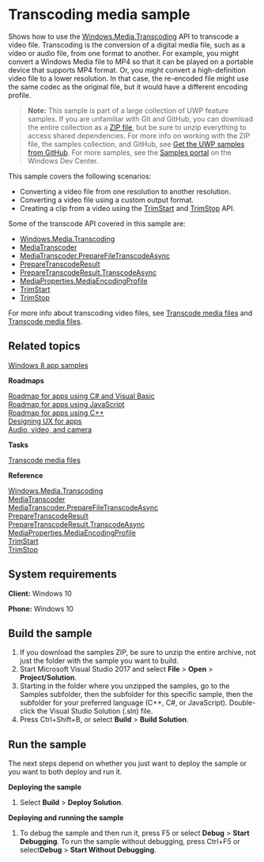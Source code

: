 <!---
  category: AudioVideoAndCamera 
  samplefwlink: http://go.microsoft.com/fwlink/p/?LinkId=620569
--->

# Transcoding media sample
  
Shows how to use the [Windows.Media.Transcoding](https://msdn.microsoft.com/library/windows/apps/br207105) API to transcode a video file. Transcoding is the conversion of a digital media file, such as a video or audio file, from one format to another. For example, you might convert a Windows Media file to MP4 so that it can be played on a portable device that supports MP4 format. Or, you might convert a high-definition video file to a lower resolution. In that case, the re-encoded file might use the same codec as the original file, but it would have a different encoding profile.  
  
> **Note:** This sample is part of a large collection of UWP feature samples. 
> If you are unfamiliar with Git and GitHub, you can download the entire collection as a 
> [ZIP file](https://github.com/Microsoft/Windows-universal-samples/archive/master.zip), but be 
> sure to unzip everything to access shared dependencies. For more info on working with the ZIP file, 
> the samples collection, and GitHub, see [Get the UWP samples from GitHub](https://aka.ms/ovu2uq). 
> For more samples, see the [Samples portal](https://aka.ms/winsamples) on the Windows Dev Center. 

This sample covers the following scenarios:  
  
-   Converting a video file from one resolution to another resolution.  
-   Converting a video file using a custom output format.  
-   Creating a clip from a video using the [TrimStart](https://msdn.microsoft.com/library/windows/apps/br207103) and [TrimStop](https://msdn.microsoft.com/library/windows/apps/br207104) API.  
  
Some of the transcode API covered in this sample are:  
  
-   [Windows.Media.Transcoding](https://msdn.microsoft.com/library/windows/apps/br207105)  
-   [MediaTranscoder](https://msdn.microsoft.com/library/windows/apps/br207080)  
-   [MediaTranscoder.PrepareFileTranscodeAsync](https://msdn.microsoft.com/library/windows/apps/hh700936)  
-   [PrepareTranscodeResult](https://msdn.microsoft.com/library/windows/apps/hh700941)  
-   [PrepareTranscodeResult.TranscodeAsync](https://msdn.microsoft.com/library/windows/apps/hh700946)  
-   [MediaProperties.MediaEncodingProfile](https://msdn.microsoft.com/library/windows/apps/hh701026)  
-   [TrimStart](https://msdn.microsoft.com/library/windows/apps/br207103)  
-   [TrimStop](https://msdn.microsoft.com/library/windows/apps/br207104)  
  
For more info about transcoding video files, see [Transcode media files](https://msdn.microsoft.com/library/windows/apps/mt282149) and [Transcode media files](https://msdn.microsoft.com/library/windows/apps/mt282149).  

## Related topics  
  
[Windows 8 app samples](http://go.microsoft.com/fwlink/p/?LinkID=227694)  
  
**Roadmaps**  
  
[Roadmap for apps using C\# and Visual Basic](https://msdn.microsoft.com/library/windows/apps/br229583)  
[Roadmap for apps using JavaScript](https://msdn.microsoft.com/library/windows/apps/hh465037)  
[Roadmap for apps using C++](https://msdn.microsoft.com/library/windows/apps/hh700360)  
[Designing UX for apps](https://msdn.microsoft.com/library/windows/apps/hh767284)  
[Audio, video, and camera](https://msdn.microsoft.com/library/windows/apps/mt203788)  
  
**Tasks**  
  
[Transcode media files](https://msdn.microsoft.com/library/windows/apps/mt282149)  

**Reference**  
  
[Windows.Media.Transcoding](https://msdn.microsoft.com/library/windows/apps/br207105)  
[MediaTranscoder](https://msdn.microsoft.com/library/windows/apps/br207080)  
[MediaTranscoder.PrepareFileTranscodeAsync](https://msdn.microsoft.com/library/windows/apps/hh700936)  
[PrepareTranscodeResult](https://msdn.microsoft.com/library/windows/apps/hh700941)  
[PrepareTranscodeResult.TranscodeAsync](https://msdn.microsoft.com/library/windows/apps/hh700946)  
[MediaProperties.MediaEncodingProfile](https://msdn.microsoft.com/library/windows/apps/hh701026)  
[TrimStart](https://msdn.microsoft.com/library/windows/apps/br207103)  
[TrimStop](https://msdn.microsoft.com/library/windows/apps/br207104)  
  
## System requirements

**Client:** Windows 10

**Phone:** Windows 10

## Build the sample

1. If you download the samples ZIP, be sure to unzip the entire archive, not just the folder with the sample you want to build. 
2. Start Microsoft Visual Studio 2017 and select **File** \> **Open** \> **Project/Solution**.
3. Starting in the folder where you unzipped the samples, go to the Samples subfolder, then the subfolder for this specific sample, then the subfolder for your preferred language (C++, C#, or JavaScript). Double-click the Visual Studio Solution (.sln) file.
4. Press Ctrl+Shift+B, or select **Build** \> **Build Solution**.

## Run the sample

The next steps depend on whether you just want to deploy the sample or you want to both deploy and run it.

**Deploying the sample**
1.  Select **Build** \> **Deploy Solution**.

**Deploying and running the sample**
1.  To debug the sample and then run it, press F5 or select **Debug** \> **Start Debugging**. To run the sample without debugging, press Ctrl+F5 or select**Debug** \> **Start Without Debugging**.